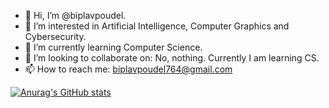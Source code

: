 - 👋 Hi, I’m @biplavpoudel.
- 👀 I’m interested in Artificial Intelligence, Computer Graphics and Cybersecurity.
- 🌱 I’m currently learning Computer Science.
- 💞️ I’m looking to collaborate on: No, nothing. Currently I am learning CS.
- 📫 How to reach me: biplavpoudel764@gmail.com

<!---
biplavpoudel/biplavpoudel is a ✨ special ✨ repository because its `README.md` (this file) appears on your GitHub profile.
You can click the Preview link to take a look at your changes.
--->
[![Anurag's GitHub stats](https://github-readme-stats.vercel.app/api?username=biplavpoudel&show_icons=true&theme=radical)](https://github.com/anuraghazra/github-readme-stats)
